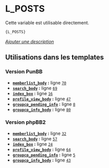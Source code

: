 # L_POSTS


Cette variable est utilisable directement.

```html
{L_POSTS}
```

[*Ajouter une description*](https://fa-tvars.appspot.com/var/L_POSTS)

## Utilisations dans les templates

### Version PunBB
* __[`memberlist_body`](../tpl/var/punbb/memberlist_body.md#readme) :__ ligne [`70`](../tpl/src/punbb/memberlist_body.tpl#L70)
* __[`search_body`](../tpl/var/punbb/search_body.md#readme) :__ ligne [`69`](../tpl/src/punbb/search_body.tpl#L69)
* __[`index_box`](../tpl/var/punbb/index_box.md#readme) :__ ligne [`16`](../tpl/src/punbb/index_box.tpl#L16)
* __[`profile_view_body`](../tpl/var/punbb/profile_view_body.md#readme) :__ ligne [`47`](../tpl/src/punbb/profile_view_body.tpl#L47)
* __[`groupcp_pending_info`](../tpl/var/punbb/groupcp_pending_info.md#readme) :__ ligne [`8`](../tpl/src/punbb/groupcp_pending_info.tpl#L8)
* __[`groupcp_info_body`](../tpl/var/punbb/groupcp_info_body.md#readme) :__ ligne [`80`](../tpl/src/punbb/groupcp_info_body.tpl#L80)

### Version phpBB2
* __[`memberlist_body`](../tpl/var/subsilver/memberlist_body.md#readme) :__ ligne [`32`](../tpl/src/subsilver/memberlist_body.tpl#L32)
* __[`search_body`](../tpl/var/subsilver/search_body.md#readme) :__ ligne [`57`](../tpl/src/subsilver/search_body.tpl#L57)
* __[`index_box`](../tpl/var/subsilver/index_box.md#readme) :__ ligne [`24`](../tpl/src/subsilver/index_box.tpl#L24)
* __[`profile_view_body`](../tpl/var/subsilver/profile_view_body.md#readme) :__ ligne [`64`](../tpl/src/subsilver/profile_view_body.tpl#L64)
* __[`groupcp_pending_info`](../tpl/var/subsilver/groupcp_pending_info.md#readme) :__ ligne [`5`](../tpl/src/subsilver/groupcp_pending_info.tpl#L5)
* __[`groupcp_info_body`](../tpl/var/subsilver/groupcp_info_body.md#readme) :__ ligne [`43`](../tpl/src/subsilver/groupcp_info_body.tpl#L43)